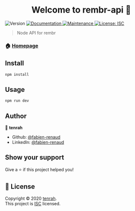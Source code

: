 <h1 align="center">Welcome to rembr-api 👋</h1>
<p>
  <img alt="Version" src="https://img.shields.io/badge/version-0.1.0-blue.svg?cacheSeconds=2592000" />
  <a href="https://rembr-api.tenrah.fr/documentation" target="_blank">
    <img alt="Documentation" src="https://img.shields.io/badge/documentation-yes-brightgreen.svg" />
  </a>
  <a href="https://github.com/fabien-renaud/rembr-api/graphs/commit-activity" target="_blank">
    <img alt="Maintenance" src="https://img.shields.io/badge/Maintained%3F-yes-green.svg" />
  </a>
  <a href="https://github.com/fabien-renaud/rembr-api/blob/master/LICENSE" target="_blank">
    <img alt="License: ISC" src="https://img.shields.io/github/license/fabien-renaud/rembr-api" />
  </a>
</p>

> Node API for rembr

### 🏠 [Homepage](https://rember-api.tenrah.fr/documentation)

## Install

```sh
npm install
```

## Usage

```sh
npm run dev
```

## Author

👤 **tenrah**

* Github: [@fabien-renaud](https://github.com/fabien-renaud)
* LinkedIn: [@fabien-renaud](https://linkedin.com/in/fabien-renaud)

## Show your support

Give a ⭐️ if this project helped you!

## 📝 License

Copyright © 2020 [tenrah](https://github.com/fabien-renaud).<br />
This project is [ISC](https://github.com/fabien-renaud/rembr-api/blob/master/LICENSE) licensed.
